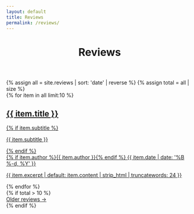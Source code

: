 ```yaml
---
layout: default
title: Reviews
permalink: /reviews/
---
```

<main id="site-main" class="site-main site-container">
  <header class="page-header">
    <div class="page-title-stack page-title-bg" data-title="Reviews">
      <h1 class="page-title">Reviews</h1>
    </div>
  </header>
  {% assign all = site.reviews | sort: 'date' | reverse %}
  {% assign total = all | size %}
  <div class="reviews-list">
    {% for item in all limit:10 %}
      <a class="review-row card-frame" href="{{ item.url | relative_url }}">
        <div class="review-row-inner">
          <h2 class="review-row-title">{{ item.title }}</h2>
          {% if item.subtitle %}<p class="review-row-sub">{{ item.subtitle }}</p>{% endif %}
          <div class="review-row-meta">
            {% if item.author %}<span class="review-row-author">{{ item.author }}</span>{% endif %}
            <time class="review-row-date" datetime="{{ item.date | date: '%Y-%m-%d' }}">{{ item.date | date: '%B %-d, %Y' }}</time>
          </div>
          <p class="review-row-excerpt">{{ item.excerpt | default: item.content | strip_html | truncatewords: 24 }}</p>
        </div>
      </a>
    {% endfor %}
  </div>
  {% if total > 10 %}
  <nav class="pager">
    <a class="pager-next" href="{{ '/reviews/page/2/' | relative_url }}">Older reviews →</a>
  </nav>
  {% endif %}
</main>

